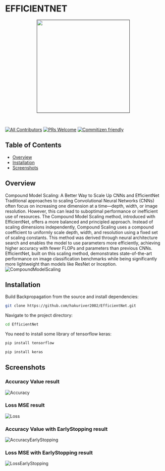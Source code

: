 <h1>
  EFFICIENTNET
</h1>
<p align="center">
  <a href="">
    <img src="https://1.bp.blogspot.com/-DjZT_TLYZok/XO3BYqpxCJI/AAAAAAAAEKM/BvV53klXaTUuQHCkOXZZGywRMdU9v9T_wCLcBGAs/s1600/image2.png" height="300px">
  </a>
</p>

&nbsp;

[![All Contributors](https://img.shields.io/badge/all_contributors-73-orange.svg?style=flat-square)](./CONTRIBUTORS.md)
[![PRs Welcome](https://img.shields.io/badge/PRs-welcome-brightgreen.svg?style=flat-square)](http://makeapullrequest.com)
[![Commitizen friendly](https://img.shields.io/badge/commitizen-friendly-brightgreen.svg?style=flat-square)](http://commitizen.github.io/cz-cli/)

## Table of Contents

- [Overview](#Overview)
- [Installation](#Installation)
- [Screenshots](#Screenshots)

<!-- END doctoc generated TOC please keep comment here to allow auto update -->

## Overview

Compound Model Scaling: A Better Way to Scale Up CNNs and EfficientNet
Traditional approaches to scaling Convolutional Neural Networks (CNNs) often focus on increasing one dimension at a time—depth, width, or image resolution. However, this can lead to suboptimal performance or inefficient use of resources. The Compound Model Scaling method, introduced with EfficientNet, offers a more balanced and principled approach.
Instead of scaling dimensions independently, Compound Scaling uses a compound coefficient to uniformly scale depth, width, and resolution using a fixed set of scaling constants. This method was derived through neural architecture search and enables the model to use parameters more efficiently, achieving higher accuracy with fewer FLOPs and parameters than previous CNNs.
EfficientNet, built on this scaling method, demonstrates state-of-the-art performance on image classification benchmarks while being significantly more lightweight than models like ResNet or Inception.
![CompoundModelScaling](https://1.bp.blogspot.com/-Cdtb97FtgdA/XO3BHsB7oEI/AAAAAAAAEKE/bmtkonwgs8cmWyI5esVo8wJPnhPLQ5bGQCLcBGAs/s1600/image4.png)

## Installation

Build Backpropagation from the source and install dependencies:

```bash
git clone https://github.com/hakuriver2002/EfficientNet.git
```

Navigate to the project directory:

```bash
cd EfficientNet
```

You need to install some library of tensorflow keras:

```bash
pip install tensorflow
```

```bash
pip install keras
```

## Screenshots
### Accuracy Value result
![Accuracy](https://github.com/user-attachments/assets/3d452a7f-d6b1-45de-b4b1-246090b7b3b7)

### Loss MSE result
![Loss](https://github.com/user-attachments/assets/6d8e8412-9c0e-4f43-bc0a-9d6ea0a3c514)


### Accuracy Value with EarlyStopping result
![AccuracyEarlyStopping](https://github.com/user-attachments/assets/c68802af-8385-4a9b-a14a-2a606c30335c)

### Loss MSE with EarlyStopping result
![LossEarlyStopping](https://github.com/user-attachments/assets/89b60f89-0974-423e-96b1-1211405c61e1)
